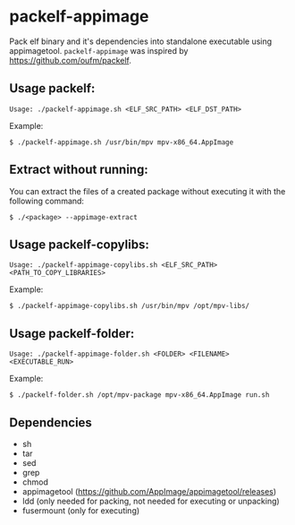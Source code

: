 # packelf-appimage

Pack elf binary and it's dependencies into standalone executable using appimagetool.
`packelf-appimage` was inspired by https://github.com/oufm/packelf. 

## Usage packelf:

```
Usage: ./packelf-appimage.sh <ELF_SRC_PATH> <ELF_DST_PATH>
```

Example:

```
$ ./packelf-appimage.sh /usr/bin/mpv mpv-x86_64.AppImage
```

## Extract without running:

You can extract the files of a created package without executing it with the following command:

```                                                                                                                                                                                                                  
$ ./<package> --appimage-extract                                                                                                                                                                        
```  

## Usage packelf-copylibs:

```                                                                                                                                                                                                               
Usage: ./packelf-appimage-copylibs.sh <ELF_SRC_PATH> <PATH_TO_COPY_LIBRARIES>
```

Example:

```
$ ./packelf-appimage-copylibs.sh /usr/bin/mpv /opt/mpv-libs/
```

## Usage packelf-folder:

``` 
Usage: ./packelf-appimage-folder.sh <FOLDER> <FILENAME> <EXECUTABLE_RUN>
```

Example:

``` 
$ ./packelf-folder.sh /opt/mpv-package mpv-x86_64.AppImage run.sh
```

## Dependencies
* sh
* tar
* sed
* grep
* chmod
* appimagetool (https://github.com/AppImage/appimagetool/releases)
* ldd (only needed for packing, not needed for executing or unpacking)
* fusermount (only for executing)
